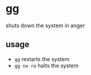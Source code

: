 # gg
shuts down the system in anger

## usage

  - `gg` restarts the system
  - `gg no re` halts the system
